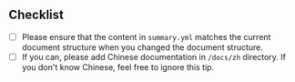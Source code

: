 ## Checklist

- [ ] Please ensure that the content in `summary.yml` matches the current document structure when you changed the document structure.
- [ ] If you can, please add Chinese documentation in `/docs/zh` directory. If you don't know Chinese, feel free to ignore this tip.
